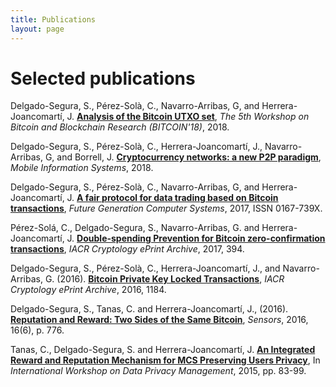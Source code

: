```yaml
---
title: Publications
layout: page
---
```


# Selected publications

Delgado-Segura, S., Pérez-Solà, C., Navarro-Arribas, G, and Herrera-Joancomartí, J. [**Analysis of the Bitcoin UTXO set**](http://fc18.ifca.ai/bitcoin/papers/bitcoin18-final6.pdf), *The 5th Workshop on Bitcoin and Blockchain Research (BITCOIN'18)*, 2018.

Delgado-Segura, S., Pérez-Solà, C., Herrera-Joancomartí, J., Navarro-Arribas, G, and Borrell, J. [**Cryptocurrency networks: a new P2P paradigm**](https://www.hindawi.com/journals/misy/aip/2159082/), *Mobile Information Systems*, 2018.

Delgado-Segura, S., Pérez-Solà, C., Navarro-Arribas, G, and Herrera-Joancomartí, J. [**A fair protocol for data trading based on Bitcoin transactions**](http://dx.doi.org/10.1016/j.future.2017.08.021), *Future Generation Computer Systems*, 2017, ISSN 0167-739X.
Pérez-Solá, C., Delgado-Segura, S., Navarro-Arribas, G. and Herrera-Joancomartí, J. [**Double-spending Prevention for Bitcoin zero-confirmation transactions**](https://eprint.iacr.org/2017/394.pdf), *IACR Cryptology ePrint Archive*, 2017, 394. 
Delgado-Segura, S., Pérez-Solà, C., Herrera-Joancomartí, J., and Navarro-Arribas, G. (2016). [**Bitcoin Private Key Locked Transactions**](https://eprint.iacr.org/2016/1184.pdf), *IACR Cryptology ePrint Archive*, 2016, 1184.
Delgado-Segura, S., Tanas, C. and Herrera-Joancomartí, J., (2016). [**Reputation and Reward: Two Sides of the Same Bitcoin**](http://dx.doi.org/10.3390/s16060776), *Sensors*, 2016, 16(6), p. 776.
Tanas, C., Delgado-Segura, S. and Herrera-Joancomartí, J. [**An Integrated Reward and Reputation Mechanism for MCS Preserving Users Privacy**](https://link.springer.com/chapter/10.1007/978-3-319-29883-2_6/fulltext.html), In *International Workshop on Data Privacy Management*, 2015, pp. 83-99.